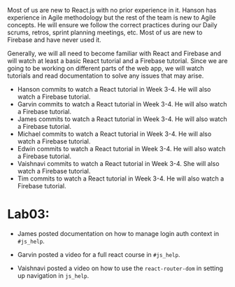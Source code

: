 Most of us are new to React.js with no prior experience in it.
Hanson has experience in Agile methodology but the rest of the team is new to Agile concepts. 
He will ensure we follow the correct practices during our Daily scrums, retros, sprint planning meetings, etc.
Most of us are new to Firebase and have never used it.

Generally, we will all need to become familiar with React and Firebase and will watch at least a basic React tutorial and a Firebase tutorial. 
Since we are going to be working on different parts of the web app, we will watch tutorials and read documentation to solve any issues that may arise. 

* Hanson commits to watch a React tutorial in Week 3-4. He will also watch a Firebase tutorial.
* Garvin commits to watch a React tutorial in Week 3-4. He will also watch a Firebase tutorial.
* James commits to watch a React tutorial in Week 3-4. He will also watch a Firebase tutorial.
* Michael commits to watch a React tutorial in Week 3-4. He will also watch a Firebase tutorial.
* Edwin commits to watch a React tutorial in Week 3-4. He will also watch a Firebase tutorial.
* Vaishnavi commits to watch a React tutorial in Week 3-4. She will also watch a Firebase tutorial.
* Tim commits to watch a React tutorial in Week 3-4. He will also watch a Firebase tutorial.

# Lab03:

- James posted documentation on how to manage login auth context in `#js_help`.

- Garvin posted a video for a full react course in `#js_help`.

- Vaishnavi posted a video on how to use the `react-router-dom` in setting up navigation in `js_help`.
